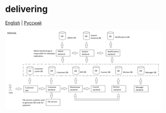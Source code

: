 # delivering

[English](delivering.md) | [Русский](delivering.ru.md)

![delivering_overall](../img/delivering_overall.png)
